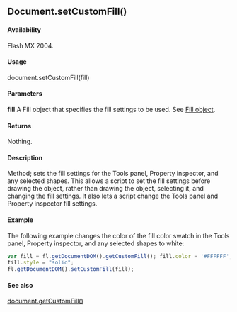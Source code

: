 ## Document.setCustomFill()

#### Availability

Flash MX 2004.

#### Usage

document.setCustomFill(fill)

#### Parameters

**fill** A Fill object that specifies the fill settings to be used. See [Fill object](../Fill_object/fill_summary.md).

#### Returns

Nothing.

#### Description

Method; sets the fill settings for the Tools panel, Property inspector, and any selected shapes. This allows a script to set the fill settings before drawing the object, rather than drawing the object, selecting it, and changing the fill settings. It also lets a script change the Tools panel and Property inspector fill settings.

#### Example

The following example changes the color of the fill color swatch in the Tools panel, Property inspector, and any selected shapes to white:

```javascript
var fill = fl.getDocumentDOM().getCustomFill(); fill.color = '#FFFFFF';
fill.style = "solid"; 
fl.getDocumentDOM().setCustomFill(fill);

```
#### See also

[document.getCustomFill()](../Document_object/docume74.md)
